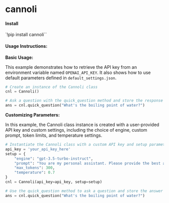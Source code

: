 # cannoli

#### Install

`!pip install cannoli``

#### Usage Instructions:

**Basic Usage:**

This example demonstrates how to retrieve the API key from an environment variable named `OPENAI_API_KEY`. It also shows how to use default parameters defined in `default_settings.json`.

```python
# Create an instance of the Cannoli class
cnl = Cannoli()

# Ask a question with the quick_question method and store the response in 'ans'
ans = cnl.quick_question("What's the boiling point of water?")
```

**Customizing Parameters:**

In this example, the Cannoli class instance is created with a user-provided API key and custom settings, including the choice of engine, custom prompt, token limits, and temperature settings.

```python
# Instantiate the Cannoli class with a custom API key and setup parameters
api_key = 'your_api_key_here'
setup = {
    "engine": "gpt-3.5-turbo-instruct",
    "prompt": "You are my personal assistant. Please provide the best answer you can.",
    "max_tokens": 300,
    "temperature": 0.7
}
cnl = Cannoli(api_key=api_key, setup=setup)

# Use the quick_question method to ask a question and store the answer in 'ans'
ans = cnl.quick_question("What's the boiling point of water?")
```
